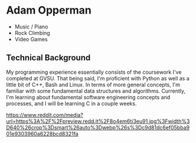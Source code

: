 # Adam Opperman

- Music / Piano
- Rock Climbing
- Video Games

## Technical Background

My programming experience essentially consists of the coursework I've completed at GVSU. That being said, I'm proficient with Python as well as a little bit of C++, Bash and Linux. In terms of more general concepts, I'm familiar with some fundamental data structures and algorithms. Currently, I'm learning about fundamental software engineering concepts and processes, and I will be learning C in a couple weeks.

https://www.reddit.com/media?url=https%3A%2F%2Fpreview.redd.it%2F8o4em6tj3eu91.jpg%3Fwidth%3D640%26crop%3Dsmart%26auto%3Dwebp%26s%3Dc9d81dc6ef05bba901e9303960a6228bcd8321fa
